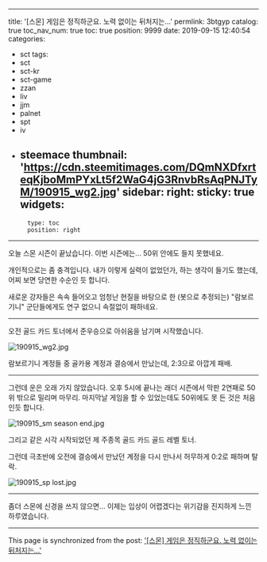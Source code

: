 
---
title: '[스몬] 게임은 정직하군요. 노력 없이는 뒤처지는...'
permlink: 3btgyp
catalog: true
toc_nav_num: true
toc: true
position: 9999
date: 2019-09-15 12:40:54
categories:
- sct
tags:
- sct
- sct-kr
- sct-game
- zzan
- liv
- jjm
- palnet
- spt
- iv
- steemace
thumbnail: 'https://cdn.steemitimages.com/DQmNXDfxrteqKjboMmPYxLt5f2WaG4jG3RnvbRsAqPNJTyM/190915_wg2.jpg'
sidebar:
    right:
        sticky: true
widgets:
    -
        type: toc
        position: right
---


오늘 스몬 시즌이 끝났습니다. 이번 시즌에는... 50위 안에도 들지 못했네요. 

개인적으로는 좀 충격입니다. 내가 이렇게 실력이 없었던가, 하는 생각이 들기도 했는데, 어찌 보면 당연한 수순인 듯 합니다. 

새로운 강자들은 속속 들어오고 엄청난 현질을 바탕으로 한 (봇으로 추정되는) "람보르기니" 군단들에게도 연구 없으니 속절없이 패하네요.

---

오전 골드 카드 토너에서 준우승으로 아쉬움을 남기며 시작했습니다.

![190915_wg2.jpg](https://cdn.steemitimages.com/DQmNXDfxrteqKjboMmPYxLt5f2WaG4jG3RnvbRsAqPNJTyM/190915_wg2.jpg)

람보르기니 계정들 중 골카용 계정과 결승에서 만났는데, 2:3으로 아깝게 패배. 

---

그런데 운은 오래 가지 않았습니다. 오후 5시에 끝나는 래더 시즌에서 막판 2연패로 50위 밖으로 밀리며 마무리. 마지막날 게임을 할 수 있었는데도 50위에도 못 든 것은 처음인듯 합니다.

![190915_sm season end.jpg](https://cdn.steemitimages.com/DQmNqxFXpKnt7WUMtCor4ZCV3wLthivEx6WHFfhDU1hMXUn/190915_sm%20season%20end.jpg)
<br>

그리고 같은 시각 시작되었던 제 주종목 골드 카드 골드 레벨 토너. 

그런데 극초반에 오전에 결승에서 만났던 계정을 다시 만나서 허무하게 0:2로 패하며 탈락. 

![190915_sp lost.jpg](https://cdn.steemitimages.com/DQmYj6dJ1YAyAkQ29NAbFydNAtw92Z9CfVdiyqKTa4acLes/190915_sp%20lost.jpg)
<br>

---

좀더 스몬에 신경을 쓰지 않으면... 이제는 입상이 어렵겠다는 위기감을 진지하게 느낀 하루였습니다.

- - -

This page is synchronized from the post: ['[스몬] 게임은 정직하군요. 노력 없이는 뒤처지는...'](https://steemit.com/@glory7/3btgyp)
